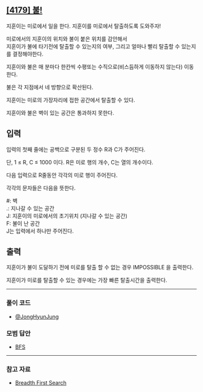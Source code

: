 ## [[4179] 불!](https://www.acmicpc.net/problem/4179)
지훈이는 미로에서 일을 한다. 지훈이를 미로에서 탈출하도록 도와주자!

미로에서의 지훈이의 위치와 불이 붙은 위치를 감안해서 
<br>
지훈이가 불에 타기전에 탈출할 수 있는지의 여부, 그리고 얼마나 빨리 탈출할 수 있는지를 결정해야한다.

지훈이와 불은 매 분마다 한칸씩 수평또는 수직으로(비스듬하게 이동하지 않는다) 이동한다.

불은 각 지점에서 네 방향으로 확산된다.

지훈이는 미로의 가장자리에 접한 공간에서 탈출할 수 있다.

지훈이와 불은 벽이 있는 공간은 통과하지 못한다.

## 입력
입력의 첫째 줄에는 공백으로 구분된 두 정수 R과 C가 주어진다. 

단, 1 ≤ R, C ≤ 1000 이다. R은 미로 행의 개수, C는 열의 개수이다.

다음 입력으로 R줄동안 각각의 미로 행이 주어진다.

각각의 문자들은 다음을 뜻한다.

#: 벽 <br>
.: 지나갈 수 있는 공간 <br>
J: 지훈이의 미로에서의 초기위치 (지나갈 수 있는 공간) <br>
F: 불이 난 공간 <br>
J는 입력에서 하나만 주어진다. 

## 출력
지훈이가 불이 도달하기 전에 미로를 탈출 할 수 없는 경우 IMPOSSIBLE 을 출력한다.

지훈이가 미로를 탈출할 수 있는 경우에는 가장 빠른 탈출시간을 출력한다.

***

### 풀이 코드

- [@JongHyunJung](https://github.com/almond0115/Algorithm-CodingTest/blob/main/BackJoon/완전탐색%2C백트래킹/4179/jjh.cpp)

### 모범 답안

- [BFS](https://github.com/almond0115/Algorithm-CodingTest/blob/main/BackJoon/완전탐색%2C백트래킹/4179/solution_1.cpp)

***

### 참고 자료

* [Breadth First Search](https://almond0115.tistory.com/entry/BFS-Breadth-First-Search-이란)